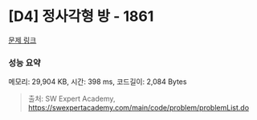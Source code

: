 # [D4] 정사각형 방 - 1861 

[문제 링크](https://swexpertacademy.com/main/code/problem/problemDetail.do?contestProbId=AV5LtJYKDzsDFAXc) 

### 성능 요약

메모리: 29,904 KB, 시간: 398 ms, 코드길이: 2,084 Bytes



> 출처: SW Expert Academy, https://swexpertacademy.com/main/code/problem/problemList.do